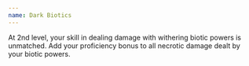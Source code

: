 ```yaml
---
name: Dark Biotics
---
```

At 2nd level, your skill in dealing damage with withering biotic powers is unmatched. Add your proficiency bonus to
all necrotic damage dealt by your biotic powers.
